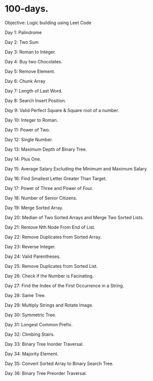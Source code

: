 # 100-days.


Objective: Logic building using Leet Code

Day 1: Palindrome 

Day 2: Two Sum

Day 3: Roman to Integer.

Day 4: Buy two Chocolates.

Day 5: Remove Element.

Day 6: Chunk Array

Day 7: Length of Last Word.

Day 8: Search Insert Position.

Dqy 9: Valid Perfect Square & Square root of a number.

Day 10: Integer to Roman.

Day 11: Power of Two.

Day 12: Single Number.

Day 13: Maximum Depth of Binary Tree.

Day 14: Plus One.

Day 15: Average Salary Excluding the Minimum and Maximum Salary.

Day 16: Find Smallest Letter Greater Than Target.

Day 17: Power of Three and Power of Four.

Day 18: Number of Senior Citizens.

Day 19: Merge Sorted Array.

Day 20: Median of Two Sorted Arrays and Merge Two Sorted Lists.

Day 21: Remove Nth Node From End of List.

Day 22: Remove Duplicates from Sorted Array.

Day 23: Reverse Integer.

Day 24: Valid Parentheses.

Day 25: Remove Duplicates from Sorted List.

Day 26: Check if the Number is Facinating.

Day 27: Find the Index of the First Occurrence in a String.

Day 28: Same Tree.

Day 29: Multiply Strings and Rotate Image.

Day 30: Symmetric Tree.

Day 31: Longest Common Prefix.

Day 32: Climbing Stairs.

Day 33: Binary Tree Inorder Traversal.

Day 34: Majority Element.

Day 35: Convert Sorted Array to Binary Search Tree.

Day 36:  Binary Tree Preorder Traversal.
